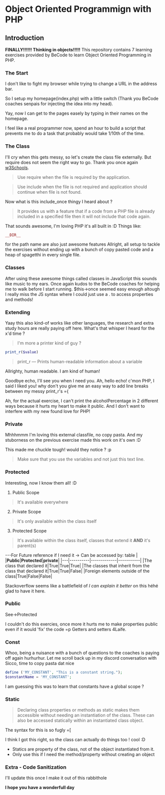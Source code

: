 # Object Oriented Programmign with PHP
## Introduction

**FINALLY!!!!!! Thinking in objects!!!!!**
This repository contains 7 learning exercises provided by BeCode to learn Object Oriented Programming in PHP.

### The Start
I don't like to fight my browser while trying to change a URL in the address bar.

So I setup my homepage(index.php) with a little switch (Thank you BeCode coaches senpais for injecting the idea into my head).

Yay, now I can get to the pages easely by typing in their names on the homepage.

I feel like a real programmer now, spend an hour to build a script that prevents me to do a task that probably would take 1/10th of the time.

### The Class
I'll cry when this gets messy, so let's create the class file externally.
But require does not seem the right way to go.
Thank you once again [w3Schools](https://www.w3schools.com/php/php_includes.asp).

>Use require when the file is required by the application.

>Use include when the file is not required and application should continue when file is not found.

Now what is this include_once thingy I heard about ?

> It provides us with a feature that if a code from a PHP file is already included in a specified file then it will not include that code again.

That sounds awesome, I'm loving PHP it's all built in :D
Things like:
```php
__DIR__
```
for the path name are also just awesome features
Allright, all setup to tackle the exercises without ending up with a bunch of copy pasted code and a heap of spagetthi in every single file.

### Classes
After using these awesome things called classes in JavaScript this sounds like music to my ears.
Once again kudos to the BeCode coaches for helping me to walk before I start running.
$this->once seemed easy enough
altough I really miss the JS syntax where I could just use a . to access properties and methods!

### Extending
Yaay this also kind-of works like other languages, the research and extra study hours are really paying off here.
What's that whisper I heard for the x'd time ? 
> I'm more a printer kind of guy ?
```php
print_r($value)
```
> print_r — Prints human-readable information about a variable

Allrighty, human readable. I am kind of human!

Goodbye echo, I'll see you when I need you.
Ah,
hello echo! c'mon PHP, I said I liked you! why don't you give me an easy way to add line breaks between my messy print_r's ={

Ah, for the actual exercise, I can't print the alcoholPercentage in 2 different ways because it hurts my heart to make it public. And I don't want to interfere with my new found love for PHP!

### Private
Mhhhmmm I'm loving this external classfile, no copy pasta. And my stuborness on the previous exercise made this work on it's own :D

This made me chuckle tough! would they notice ? :p
>Make sure that you use the variables and not just this text line.

### Protected
Interesting, now I know them all! :D
1. Public Scope
> It's available everywhere
2. Private Scope
> It's only available within the class itself
3. Protected Scope
> It's available within the class itself, classes that extend it **AND** it's parent(s)

---For Future reference if I need it -> Can be accessed by: table
|   |**Public**|**Protected**|**private**|
|---|----------|-------------|-----------|
|The class that declared it|True|True|True|
|The classes that inherit from the class that declared it|True|True|False|
|Foreign elements outside of the class|True|False|False|

Stackoverflow seems like a battlefield of _I can explain it better_ on this héhé glad to have it here.

### Public
See->Protected

I couldn't do this exercies, once more it hurts me to make properties public even if it would 'fix' the code =p Getters and setters 4Laife.

### Const
Whoo, being a nuisance with a bunch of questions to the coaches is paying off again hurhurhur.
Let me scroll back up in my discord conversation with Sicco, time to copy pasta dat nice 
```php
define ('MY_CONSTANT', "This is a constant string.");
$constantName = 'MY_CONSTANT';
```
I am guessing this was to learn that constants have a global scope ?

### Static

>Declaring class properties or methods as static makes them accessible without needing an instantiation of the class. These can also be accessed statically within an instantiated class object.

The syntax for this is so fugly =[

I think I got this right, so the class can actually do things too ! cool :D
- Statics are property of the class, not of the object instantiated from it.
- Only use this if I need the method/property without creating an object

### Extra - Code Sanitization
I'll update this once I make it out of this rabbithole 

**I hope you have a wonderfull day**